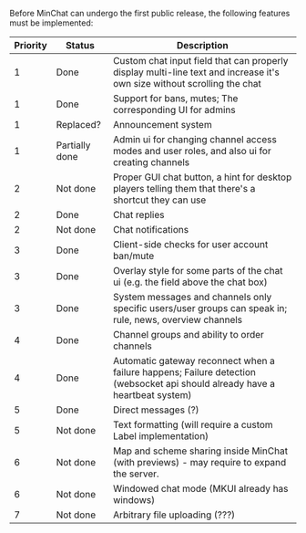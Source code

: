 Before MinChat can undergo the first public release, the following features must be implemented:

| Priority | Status         | Description                                                                                                                  |
|----------|----------------|------------------------------------------------------------------------------------------------------------------------------|
| 1        | Done           | Custom chat input field that can properly display multi-line text and increase it's own size without scrolling the chat      |
| 1        | Done           | Support for bans, mutes; The corresponding UI for admins                                                                     |
| 1        | Replaced?      | Announcement system                                                                                                          |
| 1        | Partially done | Admin ui for changing channel access modes and user roles, and also ui for creating channels                                 |
| 2        | Not done       | Proper GUI chat button, a hint for desktop players telling them that there's a shortcut they can use                         |
| 2        | Done           | Chat replies                                                                                                                 |
| 2        | Not done       | Chat notifications                                                                                                           |
| 3        | Done           | Client-side checks for user account ban/mute                                                                                 |
| 3        | Done           | Overlay style for some parts of the chat ui (e.g. the field above the chat box)                                              |
| 3        | Done           | System messages and channels only specific users/user groups can speak in; rule, news, overview channels                     |
| 4        | Done           | Channel groups and ability to order channels                                                                                 |
| 4        | Done           | Automatic gateway reconnect when a failure happens; Failure detection (websocket api should already have a heartbeat system) |
| 5        | Done           | Direct messages (?)                                                                                                          |
| 5        | Not done       | Text formatting (will require a custom Label implementation)                                                                 |
| 6        | Not done       | Map and scheme sharing inside MinChat (with previews) - may require to expand the server.                                    |
| 6        | Not done       | Windowed chat mode (MKUI already has windows)                                                                                |                                                                                                         |
| 7        | Not done       | Arbitrary file uploading (???)                                                                                               |

